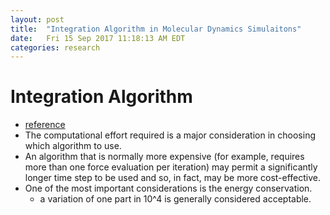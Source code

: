 ```yaml
---
layout: post
title:  "Integration Algorithm in Molecular Dynamics Simulaitons"
date:   Fri 15 Sep 2017 11:18:13 AM EDT
categories: research
---
```

# Integration Algorithm
- [reference](http://www.chem.purdue.edu/slipchenko/courses/chem579/files/books/leach_ch6_md.pdf)
- The computational effort required is a major consideration in choosing which algorithm to use. 
- An algorithm that is normally more expensive (for example, requires more than one force evaluation per iteration) may permit a significantly longer time step to be used and so, in fact, may be more cost-effective. 
- One of the most important considerations is the energy conservation.
    + a variation of one part in 10^4 is generally considered acceptable.  



